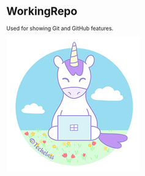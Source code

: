 # WorkingRepo
Used for showing Git and GitHub features. 



<picture>
  <source media="(prefers-color-scheme: dark)" srcset="https://github.com/weeyin83/WorkingRepo/blob/main/racoontechielass.png">
  <img alt="Shows a unicorn with a computer." src="https://github.com/weeyin83/WorkingRepo/blob/main/unicorntechielass.png">
</picture>

